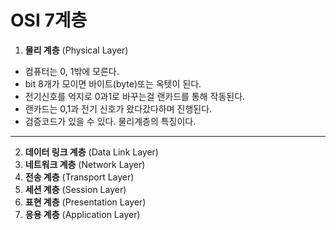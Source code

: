 # OSI 7계층

1. **물리 계층** (Physical Layer)

- 컴퓨터는 0, 1밖에 모른다.
- bit 8개가 모이면 바이트(byte)또는 옥텟이 된다.
- 전기신호를 억지로 0과1로 바꾸는걸 랜카드를 통해 작동된다.
- 랜카드는 0,1과 전기 신호가 왔다갔다하며 진행된다.
- 검증코드가 있을 수 있다. 물리계층의 특징이다.

---

2. **데이터 링크 계층** (Data Link Layer)
3. **네트워크 계층** (Network Layer)
4. **전송 계층** (Transport Layer)
5. **세션 계층** (Session Layer)
6. **표현 계층** (Presentation Layer)
7. **응용 계층** (Application Layer)
